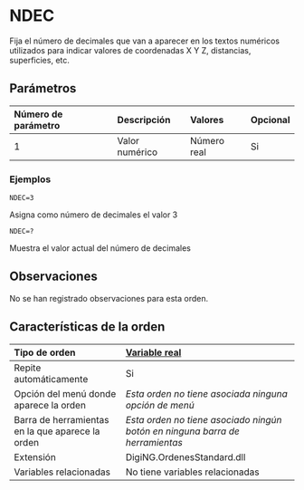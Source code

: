 # NDEC

Fija el número de decimales que van a aparecer en los textos numéricos utilizados para indicar valores de coordenadas X Y Z, distancias, superficies, etc.

## Parámetros

| Número de parámetro | Descripción | Valores | Opcional |
| :--- | :--- | :--- | :--- |
| 1 | Valor numérico | Número real | Si |

### Ejemplos

`NDEC=3`

Asigna como número de decimales el valor 3

`NDEC=?`

Muestra el valor actual del número de decimales

## Observaciones

No se han registrado observaciones para esta orden.

## Características de la orden

| Tipo de orden | [Variable real]() |
| :--- | :--- |
| Repite automáticamente | Si |
| Opción del menú donde aparece la orden | _Esta orden no tiene asociada ninguna opción de menú_ |
| Barra de herramientas en la que aparece la orden | _Esta orden no tiene asociado ningún botón en ninguna barra de herramientas_ |
| Extensión | DigiNG.OrdenesStandard.dll |
| Variables relacionadas | No tiene variables relacionadas |

